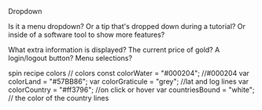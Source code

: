 Dropdown

Is it a menu dropdown? Or a tip that's dropped down during a tutorial? Or inside of a software tool to show more features?

What extra information is displayed? The current price of gold? A login/logout button? Menu selections?

spin recipe colors
// colors
const colorWater = "#000204"; //#000204
var colorLand = "#57BB86";
var colorGraticule = "grey"; //lat and log lines
var colorCountry = "#ff3796"; //on click or hover
var countriesBound = "white"; // the color of the country lines
